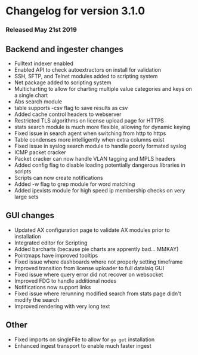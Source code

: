 # Changelog for version 3.1.0
  
### Released May 21st 2019

## Backend and ingester changes
* Fulltext indexer enabled
* Enabled API to check autoextractors on install for validation
* SSH, SFTP, and Telnet modules added to scripting system
* Net package added to scripting system
* Multicharting to allow for charting multiple value categories and keys on a single chart
* Abs search module
* table supports -csv flag to save results as csv
* Added cache control headers to webserver
* Restricted TLS algorithms on license upload page for HTTPS
* stats search module is much more flexible, allowing for dynamic keying
* Fixed issue in search agent when switching from http to https
* Table condenses more intelligently when extra columns exist
* Fixed issue in syslog search module to handle poorly formated syslog
* ICMP packet cracker
* Packet cracker can now handle VLAN tagging and MPLS headers
* Added config flag to disable loading potentially dangerous libraries in scripts
* Scripts can now create notifications
* Added -w flag to grep module for word matching
* Added ipexists module for high speed ip membership checks on very large sets

## GUI changes
* Updated AX configuration page to validate AX modules prior to installation
* Integrated editor for Scripting
* Added barcharts (because pie charts are apprently bad... MMKAY)
* Pointmaps have improved tooltips
* Fixed issue where dashboards where not properly setting timeframe
* Improved transition from license uploader to full datalaiq GUI
* Fixed issue where query error did not recover on websocket
* Improved FDG to handle additional nodes
* Notifications now support links
* Fixed issue where rerunning modified search from stats page didn't modify the search
* Improved rendering with very long text

## Other
* Fixed imports on singleFile to allow for `go get` installation
* Enhanced ingest transport to enable much faster ingest
